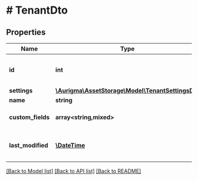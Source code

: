 # # TenantDto

## Properties

Name | Type | Description | Notes
------------ | ------------- | ------------- | -------------
**id** | **int** | Tenant entity unique identifier. | [optional]
**settings** | [**\Aurigma\AssetStorage\Model\TenantSettingsDto**](TenantSettingsDto.md) |  | [optional]
**name** | **string** | Entity name | [optional]
**custom_fields** | **array<string,mixed>** | Entity custom attributes | [optional]
**last_modified** | [**\DateTime**](\DateTime.md) | Last entity modification date and time | [optional]

[[Back to Model list]](../../README.md#models) [[Back to API list]](../../README.md#endpoints) [[Back to README]](../../README.md)
